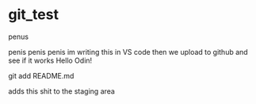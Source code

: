 # git_test
penus



penis penis penis
im writing this in VS code
then we upload to github
and see if it works
Hello Odin!

git add README.md

adds this shit to the staging area